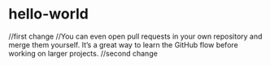 # hello-world
//first change
//You can even open pull requests in your own repository and merge them yourself. It’s a great way to learn the GitHub flow before working on larger projects.
//second change
